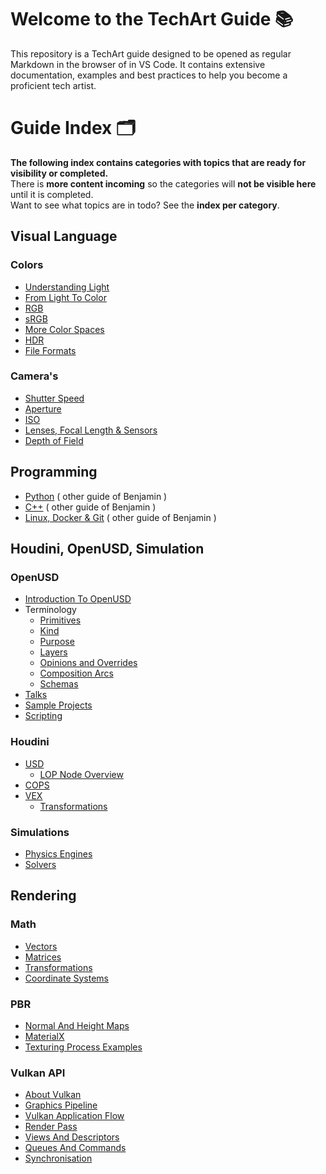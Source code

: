 # Welcome to the TechArt Guide 📚

This repository is a TechArt guide designed to be opened as regular Markdown in the browser of in VS Code. 
It contains extensive documentation, examples and best practices to help you become a proficient tech artist.

# Guide Index 🗂️

**The following index contains categories with topics that are ready for visibility or completed.**  
There is **more content incoming** so the categories will **not be visible here** until it is completed.    
Want to see what topics are in todo? See the **index per category**.

## Visual Language

### Colors

- [Understanding Light](./guide/color/understanding_light.md)   
- [From Light To Color](./guide/color/from_light_to_color.md)
- [RGB](./guide/color/rgb.md)
- [sRGB](./guide/color/srgb.md)
- [More Color Spaces](./guide/color/more_color_spaces.md)
- [HDR](./guide/color/hdr.md)
- [File Formats](./guide/color/file_formats.md)

### Camera's

- [Shutter Speed](./guide/camera/shutter_speed.md)
- [Aperture](./guide/camera/aperture.md)
- [ISO](./guide/camera/iso.md)
- [Lenses, Focal Length & Sensors](./guide/camera/lenses_and_sensors.md)
- [Depth of Field](./guide/camera/depth_of_field.md)

## Programming

- [Python](https://github.com/BenjaminYde/Python-Guide) ( other guide of Benjamin )
- [C++](https://github.com/BenjaminYde/CPlusPlus-Guide) ( other guide of Benjamin )
- [Linux, Docker & Git](https://github.com/BenjaminYde/Linux-Guide) ( other guide of Benjamin )

## Houdini, OpenUSD, Simulation

### OpenUSD

- [Introduction To OpenUSD](./guide/usd/introduction.md)
- Terminology
  - [Primitives](./guide/usd/terminology/prims.md)
  - [Kind](./guide/usd/terminology/kind.md)
  - [Purpose](./guide/usd/terminology/purpose.md)
  - [Layers](./guide/usd/terminology/layers.md)
  - [Opinions and Overrides](./guide/usd/terminology/opinion_override.md)
  - [Composition Arcs](./guide/usd/terminology/composition_arc.md)
  - [Schemas](./guide/usd/terminology/schemas.md) 
- [Talks](./guide/usd/talks.md)
- [Sample Projects](./guide/usd/sample_projects.md)
- [Scripting](./guide/usd/scripting.md)

### Houdini

- [USD](./guide/houdini/usd/_index.md)
  - [LOP Node Overview](./guide/houdini/usd/node_overview.md)
- [COPS](./guide/houdini/cops.md)
- [VEX](./guide/houdini/vex/_index.md)
  - [Transformations](./guide/houdini/vex/transformations.md)

### Simulations

- [Physics Engines](./guide/simulation/physics_engines.md)
- [Solvers](./guide/simulation/solvers.md)

## Rendering

### Math

- [Vectors](./guide/math/vectors.md)
- [Matrices](./guide/math/matrices.md)
- [Transformations](./guide/math/transformations.md)
- [Coordinate Systems](./guide/math/coordinate_systems.md)

### PBR

- [Normal And Height Maps](./guide/pbr/normal_and_height_maps.md)
- [MaterialX](./guide/pbr/materialx.md)
- [Texturing Process Examples](./guide/pbr/texturing_examples.md)

### Vulkan API

- [About Vulkan](./guide/vulkan/about.md)
- [Graphics Pipeline](./guide/vulkan/graphics_pipeline.md)
- [Vulkan Application Flow](./guide/vulkan/vulkan_application_flow.md)
- [Render Pass](./guide/vulkan/render_pass.md)
- [Views And Descriptors](./guide/vulkan/descriptors.md)
- [Queues And Commands](./guide/vulkan/queues_and_commands.md)
- [Synchronisation](./guide/vulkan/synchronisation.md)